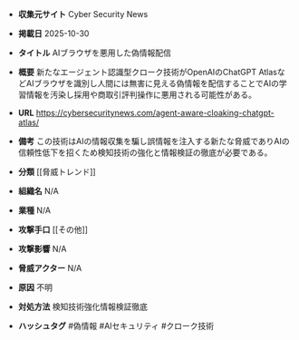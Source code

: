 - **収集元サイト**
Cyber Security News

- **掲載日**
2025-10-30

- **タイトル**
AIブラウザを悪用した偽情報配信

- **概要**
新たなエージェント認識型クローク技術がOpenAIのChatGPT AtlasなどAIブラウザを識別し人間には無害に見える偽情報を配信することでAIの学習情報を汚染し採用や商取引評判操作に悪用される可能性がある。

- **URL**
https://cybersecuritynews.com/agent-aware-cloaking-chatgpt-atlas/

- **備考**
この技術はAIの情報収集を騙し誤情報を注入する新たな脅威でありAIの信頼性低下を招くため検知技術の強化と情報検証の徹底が必要である。

- **分類**
[[脅威トレンド]]

- **組織名**
N/A

- **業種**
N/A

- **攻撃手口**
[[その他]]

- **攻撃影響**
N/A

- **脅威アクター**
N/A

- **原因**
不明

- **対処方法**
検知技術強化情報検証徹底

- **ハッシュタグ**
#偽情報 #AIセキュリティ #クローク技術
